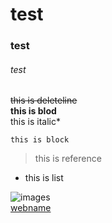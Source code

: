 # test
### test  
###### test  

~~this is deleteline~~  
**this is blod**  
this is italic*  

```
this is block
```
> this is reference  

- this is list  

![images](url)  
[webname](url)
